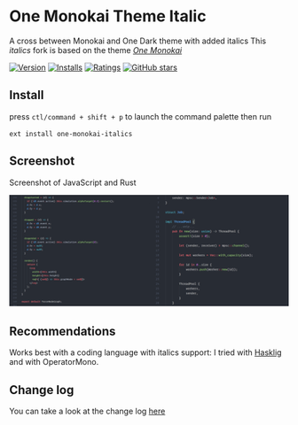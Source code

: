 # One Monokai Theme Italic

A cross between Monokai and One Dark theme with added italics
This *italics* fork is based on the theme [*One Monokai*](https://github.com/azemoh/vscode-one-monokai)

[![Version](https://vsmarketplacebadge.apphb.com/version/lrecknagel.one-monokai-italic.svg)](https://marketplace.visualstudio.com/items?itemName=lrecknagel.one-monokai-italic) [![Installs](https://vsmarketplacebadge.apphb.com/installs/lrecknagel.one-monokai-italic.svg)](https://marketplace.visualstudio.com/items?itemName=lrecknagel.one-monokai-italic) [![Ratings](https://vsmarketplacebadge.apphb.com/rating/lrecknagel.one-monokai-italic.svg)](https://marketplace.visualstudio.com/items?itemName=lrecknagel.one-monokai-italic) [![GitHub stars](https://img.shields.io/github/stars/lrecknagel/vscode-one-monokai.svg)](https://github.com/lrecknagel/vscode-one-monokai)


## Install

press `ctl/command + shift + p` to launch the command palette then run
```
ext install one-monokai-italics
```

## Screenshot
Screenshot of JavaScript and Rust

![Theme Screenshot](screenshot-v0.1.0.png)

## Recommendations
Works best with a coding language with italics support:
I tried with [Hasklig](https://github.com/i-tu/Hasklig) and with OperatorMono.

## Change log
You can take a look at the change log [here](https://github.com/lrecknagel/vscode-one-monokai/blob/master/CHANGELOG.md)

